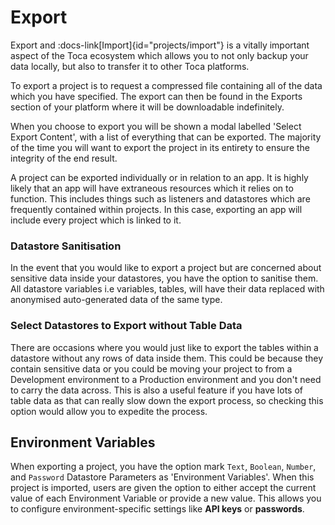 # Export

Export and :docs-link[Import]{id="projects/import"} is a vitally important aspect of the Toca ecosystem which allows you to not only backup your data locally, but also to transfer it to other Toca platforms.

To export a project is to request a compressed file containing all of the data which you have specified. The export can then be found in the Exports section of your platform where it will be downloadable indefinitely.

When you choose to export you will be shown a modal labelled 'Select Export Content', with a list of everything that can be exported. The majority of the time you will want to export the project in its entirety to ensure the integrity of the end result.

A project can be exported individually or in relation to an app. It is highly likely that an app will have extraneous resources which it relies on to function. This includes things such as listeners and datastores which are frequently contained within projects. In this case, exporting an app will include every project which is linked to it.

### Datastore Sanitisation

In the event that you would like to export a project but are concerned about sensitive data inside your datastores, you have the option to sanitise them. All datastore variables i.e variables, tables, will have their data replaced with anonymised auto-generated data of the same type.

### Select Datastores to Export without Table Data

There are occasions where you would just like to export the tables within a datastore without any rows of data inside them. This could be because they contain sensitive data or you could be moving your project to from a Development environment to a Production environment and you don't need to carry the data across. This is also a useful feature if you have lots of table data as that can really slow down the export process, so checking this option would allow you to expedite the process.

## Environment Variables

When exporting a project, you have the option mark `Text`, `Boolean`, `Number`, and `Password` Datastore Parameters as 'Environment Variables'.
When this project is imported, users are given the option to either accept the current value of each Environment Variable or provide a new value.
This allows you to configure environment-specific settings like **API keys** or **passwords**.

